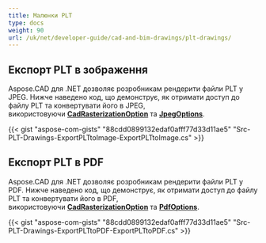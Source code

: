 ```yaml
---
title: Малюнки PLT
type: docs
weight: 90
url: /uk/net/developer-guide/cad-and-bim-drawings/plt-drawings/
---
```


## **Експорт PLT в зображення**

Aspose.CAD для .NET дозволяє розробникам рендерити файли PLT у JPEG. Нижче наведено код, що демонструє, як отримати доступ до файлу PLT та конвертувати його в JPEG, використовуючи [**CadRasterizationOption**](https://reference.aspose.com/cad/net/aspose.cad.imageoptions/cadrasterizationoptions) та [**JpegOptions**](https://reference.aspose.com/cad/net/aspose.cad.imageoptions/jpegoptions).

{{< gist "aspose-com-gists" "88cdd0899132edaf0afff77d33d11ae5" "Src-PLT-Drawings-ExportPLTtoImage-ExportPLTtoImage.cs" >}}

## **Експорт PLT в PDF**

Aspose.CAD для .NET дозволяє розробникам рендерити файли PLT у PDF. Нижче наведено код, що демонструє, як отримати доступ до файлу PLT та конвертувати його в PDF, використовуючи [**CadRasterizationOption**](https://reference.aspose.com/cad/net/aspose.cad.imageoptions/cadrasterizationoptions) та [**PdfOptions**](https://reference.aspose.com/cad/net/aspose.cad.imageoptions/pdfoptions).

{{< gist "aspose-com-gists" "88cdd0899132edaf0afff77d33d11ae5" "Src-PLT-Drawings-ExportPLTtoPDF-ExportPLTtoPDF.cs" >}}
